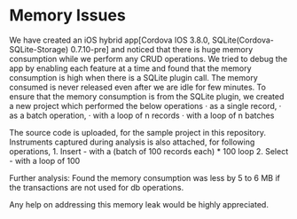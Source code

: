 # Memory Issues
We have created an iOS hybrid app[Cordova IOS 3.8.0, SQLite(Cordova-SQLite-Storage) 0.7.10-pre] and noticed that there is huge memory consumption while we perform any CRUD operations.
We tried to debug the app by enabling each feature at a time and found that the memory consumption is high when there is a SQLite plugin call. The memory consumed is never released even after we are idle for few minutes.
To ensure that the memory consumption is from the SQLite plugin, we created a new project which performed the below operations
·         as a single record,
·         as a batch operation,
·         with a loop of n records
·         with a loop of n batches
 
The source code is uploaded,  for the sample project in this repository.
Instruments captured during analysis is also attached, for following operations,
      1. Insert - with a (batch of 100 records each) * 100 loop
      2. Select - with a loop of 100
 
Further analysis: Found the memory consumption was less by 5 to 6 MB if the transactions are not used for db operations.
 
Any help on addressing this memory leak would be highly appreciated.

